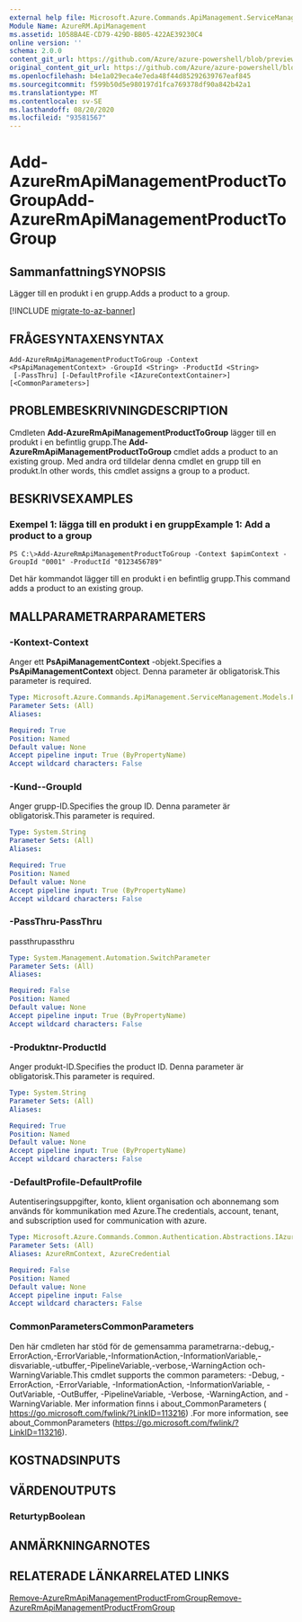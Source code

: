 ```yaml
---
external help file: Microsoft.Azure.Commands.ApiManagement.ServiceManagement.dll-Help.xml
Module Name: AzureRM.ApiManagement
ms.assetid: 1058BA4E-CD79-429D-BB05-422AE39230C4
online version: ''
schema: 2.0.0
content_git_url: https://github.com/Azure/azure-powershell/blob/preview/src/ResourceManager/ApiManagement/Commands.ApiManagement/help/Add-AzureRmApiManagementProductToGroup.md
original_content_git_url: https://github.com/Azure/azure-powershell/blob/preview/src/ResourceManager/ApiManagement/Commands.ApiManagement/help/Add-AzureRmApiManagementProductToGroup.md
ms.openlocfilehash: b4e1a029eca4e7eda48f44d85292639767eaf845
ms.sourcegitcommit: f599b50d5e980197d1fca769378df90a842b42a1
ms.translationtype: MT
ms.contentlocale: sv-SE
ms.lasthandoff: 08/20/2020
ms.locfileid: "93581567"
---
```

# <span data-ttu-id="5fea2-101">Add-AzureRmApiManagementProductToGroup</span><span class="sxs-lookup"><span data-stu-id="5fea2-101">Add-AzureRmApiManagementProductToGroup</span></span>

## <span data-ttu-id="5fea2-102">Sammanfattning</span><span class="sxs-lookup"><span data-stu-id="5fea2-102">SYNOPSIS</span></span>
<span data-ttu-id="5fea2-103">Lägger till en produkt i en grupp.</span><span class="sxs-lookup"><span data-stu-id="5fea2-103">Adds a product to a group.</span></span>

[!INCLUDE [migrate-to-az-banner](../../includes/migrate-to-az-banner.md)]

## <span data-ttu-id="5fea2-104">FRÅGESYNTAXEN</span><span class="sxs-lookup"><span data-stu-id="5fea2-104">SYNTAX</span></span>

```
Add-AzureRmApiManagementProductToGroup -Context <PsApiManagementContext> -GroupId <String> -ProductId <String>
 [-PassThru] [-DefaultProfile <IAzureContextContainer>] [<CommonParameters>]
```

## <span data-ttu-id="5fea2-105">PROBLEMBESKRIVNING</span><span class="sxs-lookup"><span data-stu-id="5fea2-105">DESCRIPTION</span></span>
<span data-ttu-id="5fea2-106">Cmdleten **Add-AzureRmApiManagementProductToGroup** lägger till en produkt i en befintlig grupp.</span><span class="sxs-lookup"><span data-stu-id="5fea2-106">The **Add-AzureRmApiManagementProductToGroup** cmdlet adds a product to an existing group.</span></span>
<span data-ttu-id="5fea2-107">Med andra ord tilldelar denna cmdlet en grupp till en produkt.</span><span class="sxs-lookup"><span data-stu-id="5fea2-107">In other words, this cmdlet assigns a group to a product.</span></span>

## <span data-ttu-id="5fea2-108">BESKRIVS</span><span class="sxs-lookup"><span data-stu-id="5fea2-108">EXAMPLES</span></span>

### <span data-ttu-id="5fea2-109">Exempel 1: lägga till en produkt i en grupp</span><span class="sxs-lookup"><span data-stu-id="5fea2-109">Example 1: Add a product to a group</span></span>
```
PS C:\>Add-AzureRmApiManagementProductToGroup -Context $apimContext -GroupId "0001" -ProductId "0123456789"
```

<span data-ttu-id="5fea2-110">Det här kommandot lägger till en produkt i en befintlig grupp.</span><span class="sxs-lookup"><span data-stu-id="5fea2-110">This command adds a product to an existing group.</span></span>

## <span data-ttu-id="5fea2-111">MALLPARAMETRAR</span><span class="sxs-lookup"><span data-stu-id="5fea2-111">PARAMETERS</span></span>

### <span data-ttu-id="5fea2-112">-Kontext</span><span class="sxs-lookup"><span data-stu-id="5fea2-112">-Context</span></span>
<span data-ttu-id="5fea2-113">Anger ett **PsApiManagementContext** -objekt.</span><span class="sxs-lookup"><span data-stu-id="5fea2-113">Specifies a **PsApiManagementContext** object.</span></span>
<span data-ttu-id="5fea2-114">Denna parameter är obligatorisk.</span><span class="sxs-lookup"><span data-stu-id="5fea2-114">This parameter is required.</span></span>

```yaml
Type: Microsoft.Azure.Commands.ApiManagement.ServiceManagement.Models.PsApiManagementContext
Parameter Sets: (All)
Aliases: 

Required: True
Position: Named
Default value: None
Accept pipeline input: True (ByPropertyName)
Accept wildcard characters: False
```

### <span data-ttu-id="5fea2-115">-Kund-</span><span class="sxs-lookup"><span data-stu-id="5fea2-115">-GroupId</span></span>
<span data-ttu-id="5fea2-116">Anger grupp-ID.</span><span class="sxs-lookup"><span data-stu-id="5fea2-116">Specifies the group ID.</span></span>
<span data-ttu-id="5fea2-117">Denna parameter är obligatorisk.</span><span class="sxs-lookup"><span data-stu-id="5fea2-117">This parameter is required.</span></span>

```yaml
Type: System.String
Parameter Sets: (All)
Aliases: 

Required: True
Position: Named
Default value: None
Accept pipeline input: True (ByPropertyName)
Accept wildcard characters: False
```

### <span data-ttu-id="5fea2-118">-PassThru</span><span class="sxs-lookup"><span data-stu-id="5fea2-118">-PassThru</span></span>
<span data-ttu-id="5fea2-119">passthru</span><span class="sxs-lookup"><span data-stu-id="5fea2-119">passthru</span></span>

```yaml
Type: System.Management.Automation.SwitchParameter
Parameter Sets: (All)
Aliases: 

Required: False
Position: Named
Default value: None
Accept pipeline input: True (ByPropertyName)
Accept wildcard characters: False
```

### <span data-ttu-id="5fea2-120">-Produktnr</span><span class="sxs-lookup"><span data-stu-id="5fea2-120">-ProductId</span></span>
<span data-ttu-id="5fea2-121">Anger produkt-ID.</span><span class="sxs-lookup"><span data-stu-id="5fea2-121">Specifies the product ID.</span></span>
<span data-ttu-id="5fea2-122">Denna parameter är obligatorisk.</span><span class="sxs-lookup"><span data-stu-id="5fea2-122">This parameter is required.</span></span>

```yaml
Type: System.String
Parameter Sets: (All)
Aliases: 

Required: True
Position: Named
Default value: None
Accept pipeline input: True (ByPropertyName)
Accept wildcard characters: False
```

### <span data-ttu-id="5fea2-123">-DefaultProfile</span><span class="sxs-lookup"><span data-stu-id="5fea2-123">-DefaultProfile</span></span>
<span data-ttu-id="5fea2-124">Autentiseringsuppgifter, konto, klient organisation och abonnemang som används för kommunikation med Azure.</span><span class="sxs-lookup"><span data-stu-id="5fea2-124">The credentials, account, tenant, and subscription used for communication with azure.</span></span>

```yaml
Type: Microsoft.Azure.Commands.Common.Authentication.Abstractions.IAzureContextContainer
Parameter Sets: (All)
Aliases: AzureRmContext, AzureCredential

Required: False
Position: Named
Default value: None
Accept pipeline input: False
Accept wildcard characters: False
```

### <span data-ttu-id="5fea2-125">CommonParameters</span><span class="sxs-lookup"><span data-stu-id="5fea2-125">CommonParameters</span></span>
<span data-ttu-id="5fea2-126">Den här cmdleten har stöd för de gemensamma parametrarna:-debug,-ErrorAction,-ErrorVariable,-InformationAction,-InformationVariable,-disvariable,-utbuffer,-PipelineVariable,-verbose,-WarningAction och-WarningVariable.</span><span class="sxs-lookup"><span data-stu-id="5fea2-126">This cmdlet supports the common parameters: -Debug, -ErrorAction, -ErrorVariable, -InformationAction, -InformationVariable, -OutVariable, -OutBuffer, -PipelineVariable, -Verbose, -WarningAction, and -WarningVariable.</span></span> <span data-ttu-id="5fea2-127">Mer information finns i about_CommonParameters ( https://go.microsoft.com/fwlink/?LinkID=113216) .</span><span class="sxs-lookup"><span data-stu-id="5fea2-127">For more information, see about_CommonParameters (https://go.microsoft.com/fwlink/?LinkID=113216).</span></span>

## <span data-ttu-id="5fea2-128">KOSTNADS</span><span class="sxs-lookup"><span data-stu-id="5fea2-128">INPUTS</span></span>

## <span data-ttu-id="5fea2-129">VÄRDEN</span><span class="sxs-lookup"><span data-stu-id="5fea2-129">OUTPUTS</span></span>

### <span data-ttu-id="5fea2-130">Returtyp</span><span class="sxs-lookup"><span data-stu-id="5fea2-130">Boolean</span></span>

## <span data-ttu-id="5fea2-131">ANMÄRKNINGAR</span><span class="sxs-lookup"><span data-stu-id="5fea2-131">NOTES</span></span>

## <span data-ttu-id="5fea2-132">RELATERADE LÄNKAR</span><span class="sxs-lookup"><span data-stu-id="5fea2-132">RELATED LINKS</span></span>

[<span data-ttu-id="5fea2-133">Remove-AzureRmApiManagementProductFromGroup</span><span class="sxs-lookup"><span data-stu-id="5fea2-133">Remove-AzureRmApiManagementProductFromGroup</span></span>](./Remove-AzureRmApiManagementProductFromGroup.md)


